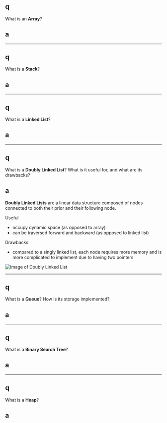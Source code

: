## q
What is an **Array**?

## a

---

## q
What is a **Stack**?

## a

---

## q
What is a **Linked List**?

## a

---

## q
What is a **Doubly Linked List**? What is it useful for, and what are its drawbacks?

## a
**Doubly Linked Lists** are a linear data structure composed of nodes connected to both their prior and their following node.

Useful

* occupy dynamic space (as opposed to array)
* can be traversed forward and backward (as opposed to linked list)

Drawbacks

* compared to a singly linked list, each node requires more memory and is more complicated to implement due to having two pointers

![Image of Doubly Linked List](https://upload.wikimedia.org/wikipedia/commons/thumb/5/5e/Doubly-linked-list.svg/610px-Doubly-linked-list.svg.png)

---

## q
What is a **Queue**? How is its storage implemented?

## a

---

## q
What is a **Binary Search Tree**?

## a

---

## q
What is a **Heap**?

## a

